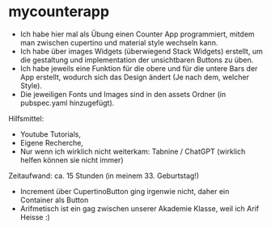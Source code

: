 # mycounterapp

- Ich habe hier mal als Übung einen Counter App programmiert, mitdem man zwischen cupertino und material style wechseln kann.
- Ich habe über images Widgets (überwiegend Stack Widgets) erstellt, um die gestaltung und implementation der unsichtbaren Buttons zu üben.
- Ich habe jeweils eine Funktion für die obere und für die untere Bars der App erstellt, wodurch sich das Design ändert (Je nach dem, welcher Style).
- Die jeweiligen Fonts und Images sind in den assets Ordner (in pubspec.yaml hinzugefügt).

Hilfsmittel:
- Youtube Tutorials,
- Eigene Recherche,
- Nur wenn ich wirklich nicht weiterkam: Tabnine / ChatGPT (wirklich helfen können sie nicht immer)

Zeitaufwand: ca. 15 Stunden (in meinem 33. Geburtstag!)

- Increment über CupertinoButton ging irgenwie nicht, daher ein Container als Button
- Arifmetisch ist ein gag zwischen unserer Akademie Klasse, weil ich Arif Heisse :)